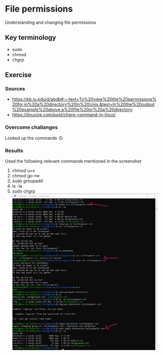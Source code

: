 # File permissions
Understanding and changing file permissions

## Key terminology
- sudo
- chmod
- chgrp

## Exercise
### Sources
- https://kb.iu.edu/d/abdb#:~:text=To%20view%20the%20permissions%20for,in%20a%20directory%20in%20Unix.&text=In%20the%20output%20example%20above,a%20file%20or%20a%20directory.
- https://linuxize.com/post/chgrp-command-in-linux/

### Overcome challanges
Looked up the commands :D

### Results
Used the following relevant commands mentioned in the screenshot
1. chmod u+x 
2. chmod go-rw
3. sudo groupadd
4. ls -la
5. sudo chgrp
![screenshot of terminal with commands and results](../00_includes/05-LIN.png)
